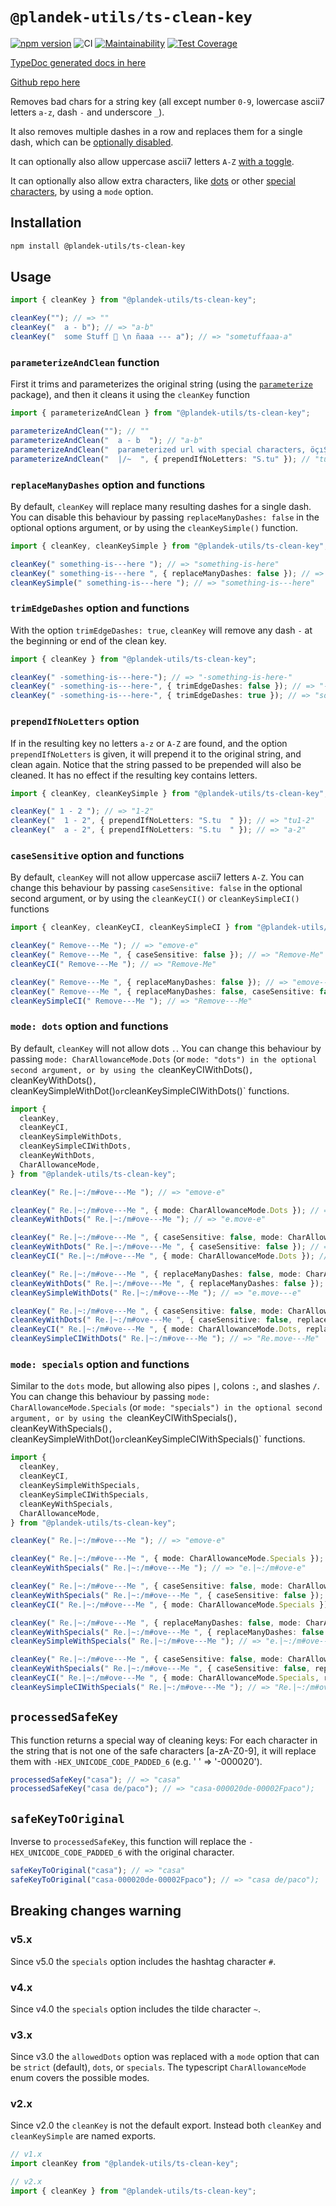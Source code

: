 # `@plandek-utils/ts-clean-key`

[![npm version](https://badge.fury.io/js/%40plandek-utils%2Fts-clean-key.svg)](https://badge.fury.io/js/%40plandek-utils%2Fts-clean-key)
![CI](https://github.com/github/plandek-utils/ts-clean-key/workflows/ci-master.yml/badge.svg)
[![Maintainability](https://api.codeclimate.com/v1/badges/0a2ee0323272ad4910b5/maintainability)](https://codeclimate.com/github/plandek-utils/ts-clean-key/maintainability)
[![Test Coverage](https://api.codeclimate.com/v1/badges/0a2ee0323272ad4910b5/test_coverage)](https://codeclimate.com/github/plandek-utils/ts-clean-key/test_coverage)

[TypeDoc generated docs in here](https://plandek-utils.github.io/ts-clean-key)

[Github repo here](https://github.com/plandek-utils/ts-clean-key)

Removes bad chars for a string key (all except number `0-9`, lowercase ascii7 letters `a-z`, dash `-` and underscore `_`).

It also removes multiple dashes in a row and replaces them for a single dash, which can be [optionally disabled](#replacemanydashes-option-and-functions).

It can optionally also allow uppercase ascii7 letters `A-Z` [with a toggle](#casesensitive-option-and-functions).

It can optionally also allow extra characters, like [dots](#mode-dots-option-and-functions) or other [special characters](#mode-specials-option-and-functions), by using a `mode` option.

## Installation

```bash
npm install @plandek-utils/ts-clean-key
```

## Usage

```typescript
import { cleanKey } from "@plandek-utils/ts-clean-key";

cleanKey(""); // => ""
cleanKey("  a - b"); // => "a-b"
cleanKey("  some Stuff 🚀 \n ñaaa --- a"); // => "sometuffaaa-a"
```

### `parameterizeAndClean` function

First it trims and parameterizes the original string (using the [`parameterize`](https://www.npmjs.com/package/parameterize) package), and then it cleans it using the `cleanKey` function

```typescript
import { parameterizeAndClean } from "@plandek-utils/ts-clean-key";

parameterizeAndClean(""); // ""
parameterizeAndClean("  a - b  "); // "a-b"
parameterizeAndClean("  parameterized url with special characters, öçıŞÇ  "); // "parameterized-url-with-special-characters-ocisc"
parameterizeAndClean("  |/~  ", { prependIfNoLetters: "S.tu" }); // "tu"
```

### `replaceManyDashes` option and functions

By default, `cleanKey` will replace many resulting dashes for a single dash. You can disable this behaviour by passing `replaceManyDashes: false` in the optional options argument, or by using the `cleanKeySimple()` function.

```typescript
import { cleanKey, cleanKeySimple } from "@plandek-utils/ts-clean-key";

cleanKey(" something-is---here "); // => "something-is-here"
cleanKey(" something-is---here ", { replaceManyDashes: false }); // => "something-is---here"
cleanKeySimple(" something-is---here "); // => "something-is---here"
```

### `trimEdgeDashes` option and functions

With the option `trimEdgeDashes: true`, `cleanKey` will remove any dash `-` at the beginning or end of the clean key.

```typescript
import { cleanKey } from "@plandek-utils/ts-clean-key";

cleanKey(" -something-is---here-"); // => "-something-is-here-"
cleanKey(" -something-is---here-", { trimEdgeDashes: false }); // => "-something-is-here-"
cleanKey(" -something-is---here-", { trimEdgeDashes: true }); // => "something-is-here"
```

### `prependIfNoLetters` option

If in the resulting key no letters `a-z` or `A-Z` are found, and the option `prependIfNoLetters` is given, it will prepend it to the original string, and clean again. Notice that the string passed to be prepended will also be cleaned. It has no effect if the resulting key contains letters.

```typescript
import { cleanKey, cleanKeySimple } from "@plandek-utils/ts-clean-key";

cleanKey(" 1 - 2 "); // => "1-2"
cleanKey("  1 - 2", { prependIfNoLetters: "S.tu  " }); // => "tu1-2"
cleanKey("  a - 2", { prependIfNoLetters: "S.tu  " }); // => "a-2"
```

### `caseSensitive` option and functions

By default, `cleanKey` will not allow uppercase ascii7 letters `A-Z`. You can change this behaviour by passing `caseSensitive: false` in the optional second argument, or by using the `cleanKeyCI()` or `cleanKeySimpleCI()` functions

```typescript
import { cleanKey, cleanKeyCI, cleanKeySimpleCI } from "@plandek-utils/ts-clean-key";

cleanKey(" Remove---Me "); // => "emove-e"
cleanKey(" Remove---Me ", { caseSensitive: false }); // => "Remove-Me"
cleanKeyCI(" Remove---Me "); // => "Remove-Me"

cleanKey(" Remove---Me ", { replaceManyDashes: false }); // => "emove---e"
cleanKey(" Remove---Me ", { replaceManyDashes: false, caseSensitive: false }); // => "Remove---Me"
cleanKeySimpleCI(" Remove---Me "); // => "Remove---Me"
```

### `mode: dots` option and functions

By default, `cleanKey` will not allow dots `.`. You can change this behaviour by passing `mode: CharAllowanceMode.Dots` (or `mode: "dots") in the optional second argument, or by using the `cleanKeyCIWithDots()`, `cleanKeyWithDots()`, `cleanKeySimpleWithDot()`or`cleanKeySimpleCIWithDots()` functions.

```typescript
import {
  cleanKey,
  cleanKeyCI,
  cleanKeySimpleWithDots,
  cleanKeySimpleCIWithDots,
  cleanKeyWithDots,
  CharAllowanceMode,
} from "@plandek-utils/ts-clean-key";

cleanKey(" Re.|~:/m#ove---Me "); // => "emove-e"

cleanKey(" Re.|~:/m#ove---Me ", { mode: CharAllowanceMode.Dots }); // => "e.move-e"
cleanKeyWithDots(" Re.|~:/m#ove---Me "); // => "e.move-e"

cleanKey(" Re.|~:/m#ove---Me ", { caseSensitive: false, mode: CharAllowanceMode.Dots }); // => "Re.move-Me"
cleanKeyWithDots(" Re.|~:/m#ove---Me ", { caseSensitive: false }); // => "Re.move-Me"
cleanKeyCI(" Re.|~:/m#ove---Me ", { mode: CharAllowanceMode.Dots }); // => "Re.move-Me"

cleanKey(" Re.|~:/m#ove---Me ", { replaceManyDashes: false, mode: CharAllowanceMode.Dots }); // => "e.move---e"
cleanKeyWithDots(" Re.|~:/m#ove---Me ", { replaceManyDashes: false }); // => "e.move---e"
cleanKeySimpleWithDots(" Re.|~:/m#ove---Me "); // => "e.move---e"

cleanKey(" Re.|~:/m#ove---Me ", { caseSensitive: false, mode: CharAllowanceMode.Dots, replaceManyDashes: false }); // => "Re.move---Me"
cleanKeyWithDots(" Re.|~:/m#ove---Me ", { caseSensitive: false, replaceManyDashes: false }); // => "Re.move---Me"
cleanKeyCI(" Re.|~:/m#ove---Me ", { mode: CharAllowanceMode.Dots, replaceManyDashes: false }); // => "Re.move---Me"
cleanKeySimpleCIWithDots(" Re.|~:/m#ove---Me "); // => "Re.move---Me"
```

### `mode: specials` option and functions

Similar to the `dots` mode, but allowing also pipes `|`, colons `:`, and slashes `/`.
You can change this behaviour by passing `mode: CharAllowanceMode.Specials` (or `mode: "specials") in the optional second argument, or by using the `cleanKeyCIWithSpecials()`, `cleanKeyWithSpecials()`, `cleanKeySimpleWithDot()`or`cleanKeySimpleCIWithSpecials()` functions.

```typescript
import {
  cleanKey,
  cleanKeyCI,
  cleanKeySimpleWithSpecials,
  cleanKeySimpleCIWithSpecials,
  cleanKeyWithSpecials,
  CharAllowanceMode,
} from "@plandek-utils/ts-clean-key";

cleanKey(" Re.|~:/m#ove---Me "); // => "emove-e"

cleanKey(" Re.|~:/m#ove---Me ", { mode: CharAllowanceMode.Specials }); // => "e.|~:/m#ove-e"
cleanKeyWithSpecials(" Re.|~:/m#ove---Me "); // => "e.|~:/m#ove-e"

cleanKey(" Re.|~:/m#ove---Me ", { caseSensitive: false, mode: CharAllowanceMode.Specials }); // => "Re.|~:/m#ove-Me"
cleanKeyWithSpecials(" Re.|~:/m#ove---Me ", { caseSensitive: false }); // => "Re.|~:/m#ove-Me"
cleanKeyCI(" Re.|~:/m#ove---Me ", { mode: CharAllowanceMode.Specials }); // => "Re.|~:/m#ove-Me"

cleanKey(" Re.|~:/m#ove---Me ", { replaceManyDashes: false, mode: CharAllowanceMode.Specials }); // => "e.|~:/m#ove---e"
cleanKeyWithSpecials(" Re.|~:/m#ove---Me ", { replaceManyDashes: false }); // => "e.|~:/m#ove---e"
cleanKeySimpleWithSpecials(" Re.|~:/m#ove---Me "); // => "e.|~:/m#ove---e"

cleanKey(" Re.|~:/m#ove---Me ", { caseSensitive: false, mode: CharAllowanceMode.Specials, replaceManyDashes: false }); // => "Re.|~:/m#ove---Me"
cleanKeyWithSpecials(" Re.|~:/m#ove---Me ", { caseSensitive: false, replaceManyDashes: false }); // => "Re.|~:/m#ove---Me"
cleanKeyCI(" Re.|~:/m#ove---Me ", { mode: CharAllowanceMode.Specials, replaceManyDashes: false }); // => "Re.|~:/m#ove---Me"
cleanKeySimpleCIWithSpecials(" Re.|~:/m#ove---Me "); // => "Re.|~:/m#ove---Me"
```

## `processedSafeKey`

This function returns a special way of cleaning keys: For each character in the string that is not one of the safe characters [a-zA-Z0-9], it will replace them with `-HEX_UNICODE_CODE_PADDED_6` (e.g. ' ' => '-000020').

```typescript
processedSafeKey("casa"); // => "casa"
processedSafeKey("casa de/paco"); // => "casa-000020de-00002Fpaco");
```

## `safeKeyToOriginal`

Inverse to `processedSafeKey`, this function will replace the `-HEX_UNICODE_CODE_PADDED_6` with the original character.

```typescript
safeKeyToOriginal("casa"); // => "casa"
safeKeyToOriginal("casa-000020de-00002Fpaco"); // => "casa de/paco");
```

## Breaking changes warning

### v5.x

Since v5.0 the `specials` option includes the hashtag character `#`.

### v4.x

Since v4.0 the `specials` option includes the tilde character `~`.

### v3.x

Since v3.0 the `allowedDots` option was replaced with a `mode` option that can be `strict` (default), `dots`, or `specials`. The typescript `CharAllowanceMode` enum covers the possible modes.

### v2.x

Since v2.0 the `cleanKey` is not the default export. Instead both `cleanKey` and `cleanKeySimple` are named exports.

```typescript
// v1.x
import cleanKey from "@plandek-utils/ts-clean-key";

// v2.x
import { cleanKey } from "@plandek-utils/ts-clean-key";
```
